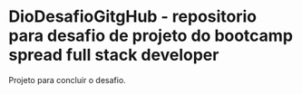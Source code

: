 # DioDesafioGitgHub - repositorio para desafio de projeto do bootcamp spread full stack developer
Projeto para concluir o desafio. 

